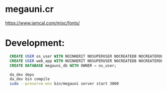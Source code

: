 # megauni.cr


https://www.iamcal.com/misc/fonts/


# Development:

```sql
  CREATE USER os_user WITH NOINHERIT NOSUPERUSER NOCREATEDB NOCREATEROLE;
  CREATE USER web_app WITH NOINHERIT NOSUPERUSER NOCREATEDB NOCREATEROLE;
  CREATE DATABASE megauni_db WITH OWNER = os_user;
```

```zsh
  da_dev deps
  da_dev bin compile
  sudo --preserve-env bin/megauni server start 3000
```
